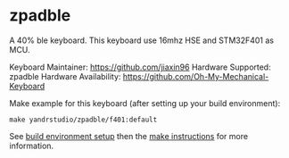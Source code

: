 zpadble
===

A 40% ble keyboard.
This keyboard use 16mhz HSE and STM32F401 as MCU.

Keyboard Maintainer: https://github.com/jiaxin96
Hardware Supported: zpadble
Hardware Availability: https://github.com/Oh-My-Mechanical-Keyboard 

Make example for this keyboard (after setting up your build environment):

    make yandrstudio/zpadble/f401:default

See [build environment setup](https://docs.qmk.fm/#/getting_started_build_tools) then the [make instructions](https://docs.qmk.fm/#/getting_started_make_guide) for more information.
